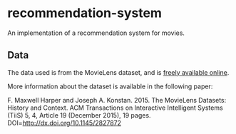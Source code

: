 # recommendation-system
An implementation of a recommendation system for movies.

## Data
The data used is from the MovieLens dataset, and is [freely available online](https://grouplens.org/datasets/movielens/100k/).

More information about the dataset is available in the following paper:

F. Maxwell Harper and Joseph A. Konstan. 2015. The MovieLens Datasets:
History and Context. ACM Transactions on Interactive Intelligent
Systems (TiiS) 5, 4, Article 19 (December 2015), 19 pages.
DOI=http://dx.doi.org/10.1145/2827872
